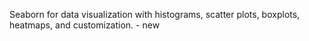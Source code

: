 Seaborn for data visualization with histograms, scatter plots, boxplots, heatmaps, and customization. - new